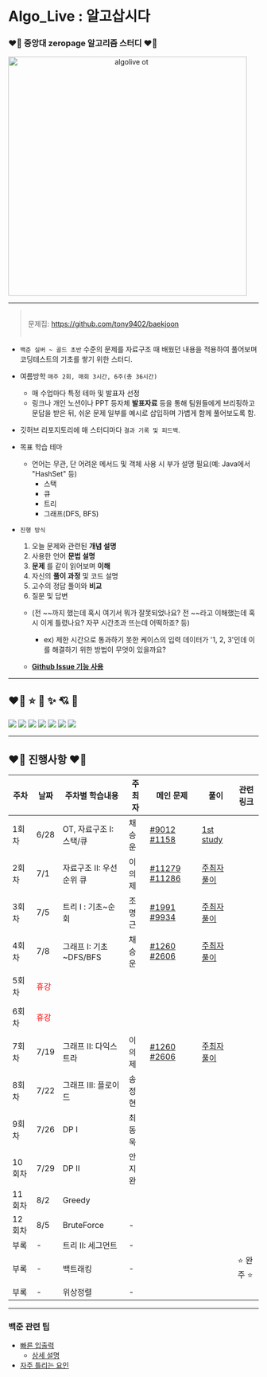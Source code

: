 # Algo_Live : 알고삽시다

### ❤️‍🔥 중앙대 zeropage 알고리즘 스터디 ❤️‍🔥

<a href="https://wiki.zeropage.org/wiki.php/%EC%95%8C%EA%B3%A0%EC%82%BD%EC%8B%9C%EB%8B%A4" style="text-align:center;">
    <img width="480" alt="algolive ot" src="https://user-images.githubusercontent.com/12531340/175253286-bd82c4af-0168-4f51-b256-e6a66a1d5201.png" >
</a>

---

> </br>문제집: https://github.com/tony9402/baekjoon</br></br>

- `백준 실버 ~ 골드 초반` 수준의 문제를 자료구조 때 배웠던 내용을 적용하여 풀어보며 코딩테스트의 기초를 쌓기 위한 스터디.

- 여름방학 `매주 2회, 매회 3시간, 6주(총 36시간)`

  - 매 수업마다 특정 테마 및 발표자 선정
  - 링크나 개인 노션이나 PPT 등자체 **발표자료** 등을 통해 팀원들에게 브리핑하고 문답을 받은 뒤, 쉬운 문제 일부를 예시로 삽입하며 가볍게 함께 풀어보도록 함.

- 깃허브 리포지토리에 매 스터디마다 `결과 기록 및 피드백`.

- 목표 학습 테마
  - 언어는 무관, 단 어려운 메서드 및 객체 사용 시 부가 설명 필요(예: Java에서 "HashSet" 등)
    - 스택
    - 큐
    - 트리
    - 그래프(DFS, BFS)
- `진행 방식`

  1. 오늘 문제와 관련된 **개념 설명**
  2. 사용한 언어 **문법 설명**
  3. **문제** 를 같이 읽어보며 **이해**
  4. 자신의 **풀이 과정** 및 코드 설명
  5. 고수의 정답 풀이와 **비교**
  6. 질문 및 답변

  - (전 ~~까지 했는데 혹시 여기서 뭐가 잘못되었나요? 전 ~~라고 이해했는데 혹시 이게 틀렸나요? 자꾸 시간초과 뜨는데 어떡하죠? 등)

    - ex) 제한 시간으로 통과하기 못한 케이스의 입력 데이터가 '1, 2, 3'인데 이를 해결하기 위한 방법이 무엇이 있을까요?

  - [**Github Issue 기능 사용**](https://github.com/AlgoLive/AlgoLive_Session/issues/2)

---

## ❤️‍🔥 ⭐️ 🔫 ✨ 💘 🎉

<a href="https://solved.ac/winluck">
<img src="https://mazassumnida.wtf/api/v2/generate_badge?boj=winluck"></a>

<a href="https://solved.ac/synoti21">
<img src="https://mazassumnida.wtf/api/v2/generate_badge?boj=synoti21"></a>

<a href="https://solved.ac/dwchoi0610">
<img src="https://mazassumnida.wtf/api/v2/generate_badge?boj=dwchoi0610"></a>

<a href="https://solved.ac/mgmg612">
<img src="https://mazassumnida.wtf/api/v2/generate_badge?boj=mgmg612"></a>

<a href="https://solved.ac/k424">
<img src="https://mazassumnida.wtf/api/v2/generate_badge?boj=k424"></a>

<a href="https://solved.ac/rokaf72781110">
<img src="https://mazassumnida.wtf/api/v2/generate_badge?boj=rokaf72781110"></a>

<a href="https://solved.ac/euije">
<img src="https://mazassumnida.wtf/api/v2/generate_badge?boj=euije"></a>

---

## ❤️‍🔥 진행사항 ❤️‍🔥

| 주차   | 날짜 | 주차별 학습내용          | 주최자 | 메인 문제                                                                                       | 풀이                                      | 관련 링크                          |
| ------ | ---- | ------------------------ | ------ | ----------------------------------------------------------------------------------------------- | ----------------------------------------- | ---------------------------------- |
| 1회차  | 6/28 | OT, 자료구조 I: 스택/큐  | 채승운 | [#9012](https://www.acmicpc.net/problem/9012) [#1158](https://www.acmicpc.net/problem/1158)     | [1st study](./1st%20study/)               |  |
| 2회차  | 7/1  | 자료구조 II: 우선순위 큐 | 이의제 | [#11279](https://www.acmicpc.net/problem/11279) [#11286](https://www.acmicpc.net/problem/11286) | [주최자 풀이](./2nd%20study/Codes/) |
| 3회차  | 7/5  | 트리 I : 기초~순회       | 조명근 | [#1991](https://www.acmicpc.net/problem/1991) [#9934](https://www.acmicpc.net/problem/9934)     | [주최자 풀이](./3rd%20study/Codes/)       |
| 4회차  | 7/8  | 그래프 I: 기초~DFS/BFS   | 채승운 | [#1260](https://www.acmicpc.net/problem/1260) [#2606](https://www.acmicpc.net/problem/2606)  | [주최자 풀이](./4th%20study/Codes/)                                            |
| 5회차 | <p style="color:red">휴강</p> | ||||
| 6회차 | <p style="color:red">휴강</p> | ||||
| 7회차  | 7/19 | 그래프 II: 다익스트라   | 이의제 | [#1260](https://www.acmicpc.net/problem/1260) [#2606](https://www.acmicpc.net/problem/2606)  | [주최자 풀이](./7th%20study/Codes/) | |
| 8회차  | 7/22 | 그래프 III: 플로이드    | 송정현 |                                                                                                 |                                           |                                    |
| 9회차  | 7/26 | DP I                     | 최동욱 |                                                                                                 |                                           |                                    |
| 10회차  | 7/29 | DP II                    | 안지완 |                                                                                                 |                                           |                                    |
| 11회차  | 8/2 | Greedy              |  |                                                                                                 |                                           |                                    |
| 12회차 | 8/5 | BruteForce                   | -      |                                                                                                 |                                           |                                    |
| 부록 | -  | 트리 II: 세그먼트                 | -      |                                                                                                 |                                           |                                    |
| 부록 | -  | 백트래킹                 | -      |                                                                                                 |                                           | ⭐️ 완주 ⭐️                       |
| 부록   | -    | 위상정렬                 | -      |                                                                                                 |                                           |                                    |

---

### 백준 관련 팁

- [빠른 입출력](https://www.acmicpc.net/problem/15552)
  - [상세 설명](https://www.acmicpc.net/board/view/22716)
- [자주 틀리는 요인](https://www.acmicpc.net/blog/view/70)
